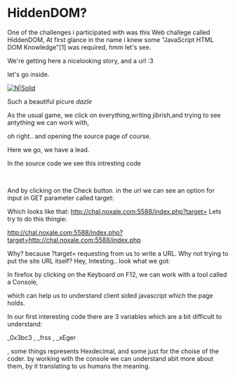 # HiddenDOM?

One of the challenges i participated with was this Web challege called HiddenDOM,
At first glance in the name i knew some "JavaScript HTML DOM Knowledge"[1] was required, hmm let's see.


We're getting here a nicelooking story, and a url :3

let's go inside.

[![N|Solid]()](https://raw.githubusercontent.com/xpinked/ctf-writeups/master/noxCTF18/Web/HiddenDOM/Screenshots/Screenshot_2.png)



Such a beautiful picure *dazle*

As the usual game, we click on everything,writing jibrish,and trying to see antything we can work with,

oh right.. and opening the source page of course.

Here we go, we have a lead.

In the source code we see this intresting code

 

And by clicking on the Check button. in the url we can see an option for input in GET parameter called target:

Which looks like that: http://chal.noxale.com:5588/index.php?target=
Lets try to do this thingie:

http://chal.noxale.com:5588/index.php?target=http://chal.noxale.com:5588/index.php

Why? because ?target= requesting from us to write a URL.
Why not trying to put the site URL itself?
Hey, Intesting.. look what we got:



In firefox by clicking on the Keyboard on F12, we can work with a tool called a Console,

which can help us to understand client sided javascript which the page holds.

In our first interesting code there are 3 variables which are a bit difficult to understand:

_0x3bc3 , _frss , _xEger

, some things represents Hexdecimal, and some just for the choise of the coder.
by working with the console we can understand abit more about them,
by it translating to us humans the meaning.
